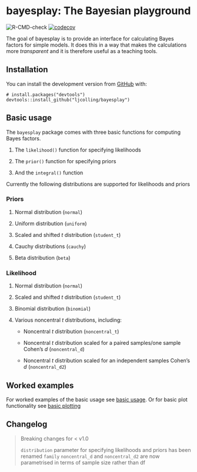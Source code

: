 
<!-- README.md is generated from README.Rmd. Please edit that file -->

# bayesplay: The Bayesian playground

<!-- badges: start -->

![R-CMD-check](https://github.com/ljcolling/bayesplay/workflows/R-CMD-check/badge.svg)
[![codecov](https://codecov.io/gh/bayesplay/bayesplay/branch/main/graph/badge.svg?token=hEQ5HY3XOd)](https://codecov.io/gh/bayesplay/bayesplay)

<!-- badges: end -->

The goal of bayesplay is to provide an interface for calculating Bayes
factors for simple models. It does this in a way that makes the
calculations more *transparent* and it is therefore useful as a teaching
tools.

## Installation

You can install the development version from
[GitHub](https://github.com/) with:

    # install.packages("devtools")
    devtools::install_github("ljcolling/bayesplay")

## Basic usage

The `bayesplay` package comes with three basic functions for computing
Bayes factors.

1.  The `likelihood()` function for specifying likelihoods

2.  The `prior()` function for specifying priors

3.  And the `integral()` function

Currently the following distributions are supported for likelihoods and
priors

### Priors

1.  Normal distribution (`normal`)

2.  Uniform distribution (`uniform`)

3.  Scaled and shifted *t* distribution (`student_t`)

4.  Cauchy distributions (`cauchy`)

5.  Beta distribution (`beta`)

### Likelihood

1.  Normal distribution (`normal`)

2.  Scaled and shifted *t* distribution (`student_t`)

3.  Binomial distribution (`binomial`)

4.  Various noncentral *t* distributions, including:

    -   Noncentral *t* distribution (`noncentral_t`)

    -   Noncentral *t* distribution scaled for a paired samples/one
        sample Cohen’s *d* (`noncentral_d`)

    -   Noncentral *t* distribution scaled for an independent samples
        Cohen’s *d* (`noncentral_d2`)

## Worked examples

For worked examples of the basic usage see [basic
usage](https://git.colling.net.nz/bayesplay/articles/basic.html). Or for
basic plot functionality see [basic
plotting](https://git.colling.net.nz/bayesplay/articles/plots.html)

## Changelog

> Breaking changes for &lt; v1.0
>
> `distribution` parameter for specifying likelihoods and priors has
> been renamed `family` `noncentral_d` and `noncentral_d2` are now
> parametrised in terms of sample size rather than df
